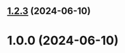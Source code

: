 ## [1.2.3](https://github.com/mrshvecov/git-extended/compare/v1.0.0...v1.2.3) (2024-06-10)



# 1.0.0 (2024-06-10)



